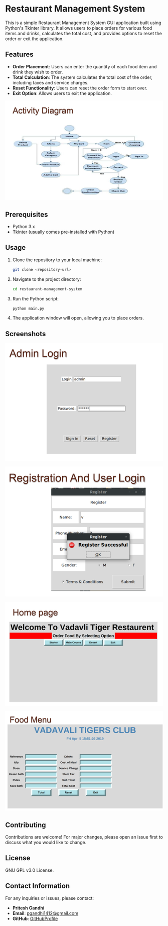 # Restaurant Management System

This is a simple Restaurant Management System GUI application built using Python's Tkinter library. It allows users to place orders for various food items and drinks, calculates the total cost, and provides options to reset the order or exit the application.

## Features

- **Order Placement**: Users can enter the quantity of each food item and drink they wish to order.
- **Total Calculation**: The system calculates the total cost of the order, including taxes and service charges.
- **Reset Functionality**: Users can reset the order form to start over.
- **Exit Option**: Allows users to exit the application.

![Alt Text](screenshots/Activity.png)

## Prerequisites

- Python 3.x
- Tkinter (usually comes pre-installed with Python)

## Usage

1. Clone the repository to your local machine:

    ```bash
    git clone <repository-url>
    ```

2. Navigate to the project directory:

    ```bash
    cd restaurant-management-system
    ```

3. Run the Python script:

    ```bash
    python main.py
    ```

4. The application window will open, allowing you to place orders.

## Screenshots

![Alt Text](screenshots/Admin_Login.png)

![Alt Text](screenshots/Registration.png)

![Alt Text](screenshots/Homepage.png)

![Alt Text](screenshots/Food_Menu.png)

## Contributing

Contributions are welcome! For major changes, please open an issue first to discuss what you would like to change.

## License

GNU GPL v3.0 License.

## Contact Information

For any inquiries or issues, please contact:
- **Pritesh Gandhi**
- **Email**: pgandhi1412@gmail.com
- **GitHub**: [GitHubProfile](https://github.com/Devil-Code)
